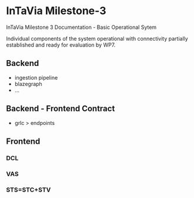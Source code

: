 # InTaVia Milestone-3
InTaVia Milestone 3 Documentation - Basic Operational Sytem 

Individual components of the system operational with connectivity partially established and ready for evaluation by WP7.

## Backend
- ingestion pipeline
- blazegraph
- ...
## Backend - Frontend Contract
- grlc > endpoints
## Frontend

### DCL

### VAS

### STS=STC+STV
